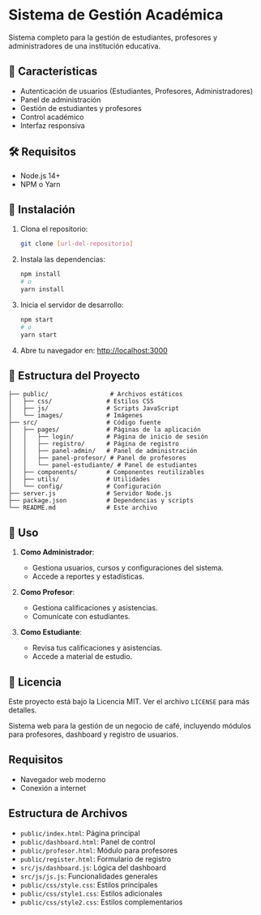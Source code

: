 # Sistema de Gestión Académica

Sistema completo para la gestión de estudiantes, profesores y administradores de una institución educativa.

## 🚀 Características

- Autenticación de usuarios (Estudiantes, Profesores, Administradores)
- Panel de administración
- Gestión de estudiantes y profesores
- Control académico
- Interfaz responsiva

## 🛠️ Requisitos

- Node.js 14+
- NPM o Yarn

## 🚀 Instalación

1. Clona el repositorio:
   ```bash
   git clone [url-del-repositorio]
   ```

2. Instala las dependencias:
   ```bash
   npm install
   # o
   yarn install
   ```

3. Inicia el servidor de desarrollo:
   ```bash
   npm start
   # o
   yarn start
   ```

4. Abre tu navegador en: [http://localhost:3000](http://localhost:3000)

## 📁 Estructura del Proyecto

```
├── public/                 # Archivos estáticos
│   ├── css/               # Estilos CSS
│   ├── js/                # Scripts JavaScript
│   └── images/            # Imágenes
├── src/                   # Código fuente
│   ├── pages/             # Páginas de la aplicación
│   │   ├── login/         # Página de inicio de sesión
│   │   ├── registro/      # Página de registro
│   │   ├── panel-admin/   # Panel de administración
│   │   ├── panel-profesor/ # Panel de profesores
│   │   └── panel-estudiante/ # Panel de estudiantes
│   ├── components/        # Componentes reutilizables
│   ├── utils/             # Utilidades
│   └── config/            # Configuración
├── server.js              # Servidor Node.js
├── package.json           # Dependencias y scripts
└── README.md              # Este archivo
```

## 📝 Uso

1. **Como Administrador**:
   - Gestiona usuarios, cursos y configuraciones del sistema.
   - Accede a reportes y estadísticas.

2. **Como Profesor**:
   - Gestiona calificaciones y asistencias.
   - Comunícate con estudiantes.

3. **Como Estudiante**:
   - Revisa tus calificaciones y asistencias.
   - Accede a material de estudio.

## 📄 Licencia

Este proyecto está bajo la Licencia MIT. Ver el archivo `LICENSE` para más detalles.

Sistema web para la gestión de un negocio de café, incluyendo módulos para profesores, dashboard y registro de usuarios.

## Requisitos

- Navegador web moderno
- Conexión a internet

## Estructura de Archivos

- `public/index.html`: Página principal
- `public/dashboard.html`: Panel de control
- `public/profesor.html`: Módulo para profesores
- `public/register.html`: Formulario de registro
- `src/js/dashboard.js`: Lógica del dashboard
- `src/js/js.js`: Funcionalidades generales
- `public/css/style.css`: Estilos principales
- `public/css/style1.css`: Estilos adicionales
- `public/css/style2.css`: Estilos complementarios

